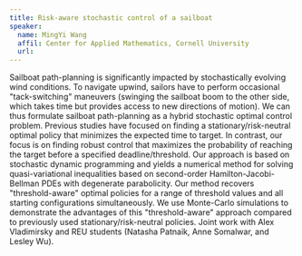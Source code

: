 ```yaml
---
title: Risk-aware stochastic control of a sailboat 
speaker:
  name: MingYi Wang
  affil: Center for Applied Mathematics, Cornell University
  url: 
---
```


Sailboat path-planning is significantly impacted by stochastically evolving wind conditions. To navigate upwind, sailors have to perform occasional "tack-switching" maneuvers (swinging the sailboat boom to the other side, which takes time but provides access to new directions of motion).  We can thus formulate sailboat path-planning as a hybrid stochastic optimal control problem. Previous studies have focused on finding a stationary/risk-neutral optimal policy that minimizes the expected time to target. In contrast, our focus is on finding robust control that maximizes the probability of reaching the target before a specified deadline/threshold. Our approach is based on stochastic dynamic programming and yields a numerical method for solving quasi-variational inequalities based on second-order Hamilton-Jacobi-Bellman PDEs with degenerate parabolicity. Our method recovers "threshold-aware" optimal policies for a range of threshold values and all starting configurations simultaneously. We use Monte-Carlo simulations to demonstrate the advantages of this "threshold-aware" approach compared to previously used stationary/risk-neutral policies. Joint work with Alex Vladimirsky and REU students (Natasha Patnaik, Anne Somalwar, and Lesley Wu).

